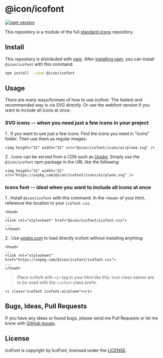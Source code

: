 # @icon/icofont

[![npm version](https://img.shields.io/npm/v/@icon/icofont.svg)](https://www.npmjs.org/package/@icon/icofont)

This repository is a module of the full [standard-icons][standard-icons] repository.

## Install

This repository is distributed with [npm]. After [installing npm][install-npm], you can install `@icon/icofont` with
this command.

```bash
npm install --save @icon/icofont
```

## Usage

There are many ways/formats of how to use icofont. The fastest and recommended way is via SVG directly. Or use the
webfont version if you want to include all icons at once:

### SVG icons -- when you need just a few icons in your project

1 . If you want to use just a few icons. Find the icons you need in "icons" folder. Then use them as regular images:

```
<img height="32" width="32" src="@icon/icofont/icons/airplane.svg" />
```

2 . Icons can be served from a CDN such as [Unpkg][Unpkg]. Simply use the `@icon/icofont` npm package in the URL like
the following:

```
<img height="32" width="32" src="https://unpkg.com/@icon/icofont/icons/airplane.svg" />
```

### Icons font -- ideal when you want to include all icons at once

1 . Install `@icon/icofont` with this command. In the `<head>` of your html, reference the location to
your `icofont.css`.

```
<head>
...
<link rel="stylesheet" href="@icon/icofont/icofont.css">
...
</head>
```

2 . Use [unpkg.com][Unpkg] to load directly icofont without installing anything:

```
<head>
...
<link rel="stylesheet" href="https://unpkg.com/@icon/icofont/icofont.css">
...
</head>
```

> Place icofont with `<i>` tag in your html like this. Icon class names are to be used with the `icofont` class prefix.

```
<i class="icofont icofont-airplane"></i>
```

## Bugs, Ideas, Pull Requests

If you have any ideas or found bugs, please send me Pull Requests or let me know with [GitHub Issues][github issues].

## License

IcoFont is copyright by IcoFont, licensed under the [LICENSE][license].

[LICENSE]: https://icofont.com/license

[standard-icons]: https://github.com/thecreation/standard-icons

[npm]: https://www.npmjs.com/

[install-npm]: https://docs.npmjs.com/getting-started/installing-node

[sass]: http://sass-lang.com/

[github issues]: https://github.com/thecreation/standard-icons/issues

[Unpkg]: https://unpkg.com